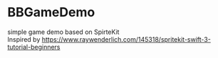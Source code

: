 # BBGameDemo
simple game demo based on SpirteKit</br>
Inspired by https://www.raywenderlich.com/145318/spritekit-swift-3-tutorial-beginners
